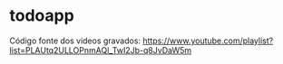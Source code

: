 # todoapp

Código fonte dos videos gravados: https://www.youtube.com/playlist?list=PLAUtq2ULLOPnmAQl_TwI2Jb-q8JvDaW5m


